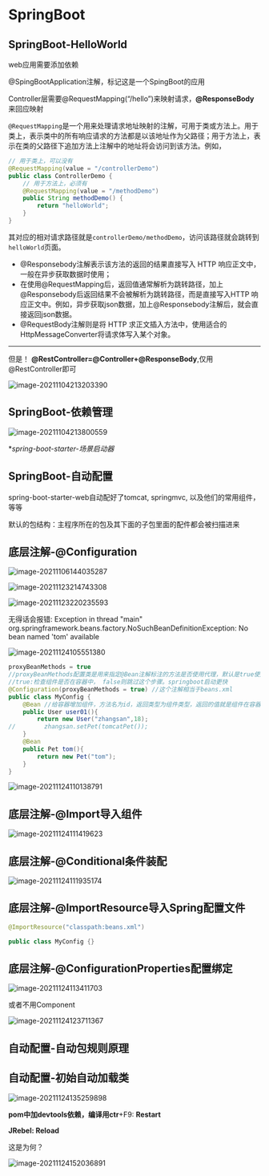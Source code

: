 # SpringBoot

## SpringBoot-HelloWorld

web应用需要添加依赖

@SpingBootApplication注解，标记这是一个SpingBoot的应用

Controller层需要@RequestMapping(“/hello”)来映射请求，**@ResponseBody**来回应映射

`@RequestMapping`是一个用来处理请求地址映射的注解，可用于类或方法上。用于类上，表示类中的所有响应请求的方法都是以该地址作为父路径；用于方法上，表示在类的父路径下追加方法上注解中的地址将会访问到该方法。例如，

```java
// 用于类上，可以没有
@RequestMapping(value = "/controllerDemo")
public class ControllerDemo {
	// 用于方法上，必须有
    @RequestMapping(value = "/methodDemo")
    public String methodDemo() {
        return "helloWorld";
    }
}

```

其对应的相对请求路径就是`controllerDemo/methodDemo`，访问该路径就会跳转到`helloWorld`页面。

- @Responsebody注解表示该方法的返回的结果直接写入 HTTP 响应正文中，一般在异步获取数据时使用；
- 在使用@RequestMapping后，返回值通常解析为跳转路径，加上@Responsebody后返回结果不会被解析为跳转路径，而是直接写入HTTP 响应正文中。例如，异步获取json数据，加上@Responsebody注解后，就会直接返回json数据。
- @RequestBody注解则是将 HTTP 求正文插入方法中，使用适合的HttpMessageConverter将请求体写入某个对象。

------------------------------------------------
但是！ **@RestController=@Controller+@ResponseBody**,仅用@RestController即可

![image-20211104213203390](C:\Users\86159\AppData\Roaming\Typora\typora-user-images\image-20211104213203390.png)

## SpringBoot-依赖管理

![image-20211104213800559](C:\Users\86159\AppData\Roaming\Typora\typora-user-images\image-20211104213800559.png)

**spring-boot-starter-*场景启动器**

## SpringBoot-自动配置

spring-boot-starter-web自动配好了tomcat, springmvc, 以及他们的常用组件，等等

默认的包结构：主程序所在的包及其下面的子包里面的配件都会被扫描进来

## 底层注解-@Configuration

![image-20211106144035287](C:\Users\86159\AppData\Roaming\Typora\typora-user-images\image-20211106144035287.png)

![image-20211123214743308](C:\Users\86159\AppData\Roaming\Typora\typora-user-images\image-20211123214743308.png)

![image-20211123220235593](C:\Users\86159\AppData\Roaming\Typora\typora-user-images\image-20211123220235593.png)

无得话会报错: Exception in thread "main" org.springframework.beans.factory.NoSuchBeanDefinitionException: No bean named 'tom' available

![image-20211124105551380](C:\Users\86159\AppData\Roaming\Typora\typora-user-images\image-20211124105551380.png)

```java
proxyBeanMethods = true
//proxyBeanMethods配置类是用来指定@Bean注解标注的方法是否使用代理，默认是true使用代理，直接从IOC容器之中取得对象；如果设置为false,也就是不使用注解，每次调用@Bean标注的方法获取到的对象和IOC容器中的都不一样，是一个新的对象，所以我们可以将此属性设置为false来提高性能, 解决组件依赖问题
//true:检查组件是否在容器中， false则跳过这个步骤。springboot启动更快
@Configuration(proxyBeanMethods = true) //这个注解相当于beans.xml
public class MyConfig {
    @Bean //给容器增加组件，方法名为id，返回类型为组件类型，返回的值就是组件在容器中的实例
    public User user01(){
        return new User("zhangsan",18);
//        zhangsan.setPet(tomcatPet());
    }
    @Bean
    public Pet tom(){
        return new Pet("tom");
    }
}

```

![image-20211124110138791](C:\Users\86159\AppData\Roaming\Typora\typora-user-images\image-20211124110138791.png)



## 底层注解-@Import导入组件

![image-20211124111419623](C:\Users\86159\AppData\Roaming\Typora\typora-user-images\image-20211124111419623.png)



## 底层注解-@Conditional条件装配

![image-20211124111935174](C:\Users\86159\AppData\Roaming\Typora\typora-user-images\image-20211124111935174.png)



## 底层注解-@ImportResource导入Spring配置文件

```java
@ImportResource("classpath:beans.xml")

public class MyConfig {}
```



## 底层注解-@ConfigurationProperties配置绑定

![image-20211124113411703](C:\Users\86159\AppData\Roaming\Typora\typora-user-images\image-20211124113411703.png)

或者不用Component

![image-20211124123711367](C:\Users\86159\AppData\Roaming\Typora\typora-user-images\image-20211124123711367.png)



## 自动配置-自动包规则原理





## 自动配置-初始自动加载类



![image-20211124135259898](C:\Users\86159\AppData\Roaming\Typora\typora-user-images\image-20211124135259898.png)

**pom中加devtools依赖，编译用ctr**+F9: **Restart**

**JRebel: Reload**



这是为何？

![image-20211124152036891](C:\Users\86159\AppData\Roaming\Typora\typora-user-images\image-20211124152036891.png)
